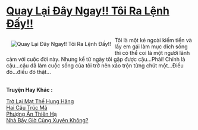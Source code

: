 <a href="https://utruyen.com/quay-lai-day-ngay-toi-ra-lenh-day/12374/" title="Quay Lại Đây Ngay!! Tôi Ra Lệnh Đấy!!"><h1>Quay Lại Đây Ngay!! Tôi Ra Lệnh Đấy!!</h1></a><div style="display:table"><img align="right" style="float: left; padding: 10px;" src="https://utruyen.com/images/story/200x260/quay-lai-day-ngay-toi-ra-lenh-day.jpg" alt="Quay Lại Đây Ngay!! Tôi Ra Lệnh Đấy!!">Tôi là một kẻ ngoài kiếm tiền và lấy em gái làm mục đích sống thì có thể coi là một người lãnh cảm với cuộc đời này. Nhưng kể từ ngày tôi gặp được cậu...Phải! Chính là cậu...cậu đã làm cuộc sống của tôi trở nên xáo trộn từng chút một...Điều đó...điều đó thật...</div><p><br><b>Truyện Hay Khác :</b></p><a href="https://utruyen.com/tro-lai-mat-the-hung-hang/18793/" alt="Trở Lại Mạt Thế Hung Hăng">Trở Lại Mạt Thế Hung Hăng</a><br/><a href="https://dammyh.wordpress.com/2019/11/07/hai-cau-truc-ma/" alt="Hai Cậu Trúc Mã">Hai Cậu Trúc Mã</a><br/><a href="https://github.com/quanluxury/truyenhot/tree/master/truyenhay/6899/" alt="Phượng Ẩn Thiên Hạ">Phượng Ẩn Thiên Hạ</a><br/><a href="https://github.com/quanluxury/ngontinhhot/tree/master/truyenhay/19496/" alt="Nhà Bây Giờ Cũng Xuyên Không?">Nhà Bây Giờ Cũng Xuyên Không?</a><br/>